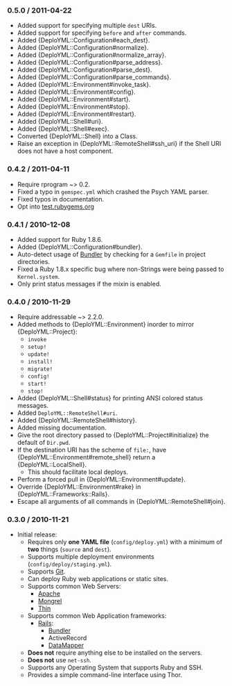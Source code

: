 ### 0.5.0 / 2011-04-22

* Added support for specifying multiple `dest` URIs.
* Added support for specifying `before` and `after` commands.
* Added {DeploYML::Configuration#each_dest}.
* Added {DeploYML::Configuration#normalize}.
* Added {DeploYML::Configuration#normalize_array}.
* Added {DeploYML::Configuration#parse_address}.
* Added {DeploYML::Configuration#parse_dest}.
* Added {DeploYML::Configuration#parse_commands}.
* Added {DeploYML::Environment#invoke_task}.
* Added {DeploYML::Environment#config}.
* Added {DeploYML::Environment#start}.
* Added {DeploYML::Environment#stop}.
* Added {DeploYML::Environment#restart}.
* Added {DeploYML::Shell#uri}.
* Added {DeploYML::Shell#exec}.
* Converted {DeploYML::Shell} into a Class.
* Raise an exception in {DeploYML::RemoteShell#ssh_uri} if the Shell URI
  does not have a host component.

### 0.4.2 / 2011-04-11

* Require rprogram ~> 0.2.
* Fixed a typo in `gemspec.yml` which crashed the Psych YAML parser.
* Fixed typos in documentation.
* Opt into [test.rubygems.org](http://test.rubygems.org/)

### 0.4.1 / 2010-12-08

* Added support for Ruby 1.8.6.
* Added {DeploYML::Configuration#bundler}.
* Auto-detect usage of [Bundler](http://gembundler.com/) by checking for a
  `Gemfile` in project directories.
* Fixed a Ruby 1.8.x specific bug where non-Strings were being passed to
  `Kernel.system`.
* Only print status messages if the mixin is enabled.

### 0.4.0 / 2010-11-29

* Require addressable ~> 2.2.0.
* Added methods to {DeploYML::Environment} inorder to mirror
  {DeploYML::Project}:
  * `invoke`
  * `setup!`
  * `update!`
  * `install!`
  * `migrate!`
  * `config!`
  * `start!`
  * `stop!`
* Added {DeploYML::Shell#status} for printing ANSI colored status messages.
* Added `DeploYML::RemoteShell#uri`.
* Added {DeploYML::RemoteShell#history}.
* Added missing documentation.
* Give the root directory passed to {DeploYML::Project#initialize} the
  default of `Dir.pwd`.
* If the destination URI has the scheme of `file:`, have
  {DeploYML::Environment#remote_shell} return a {DeploYML::LocalShell}.
  * This should facilitate local deploys.
* Perform a forced pull in {DeploYML::Environment#update}.
* Override {DeploYML::Environment#rake} in {DeploYML::Frameworks::Rails}.
* Escape all arguments of all commands in {DeploYML::RemoteShell#join}.

### 0.3.0 / 2010-11-21

* Initial release:
  * Requires only **one YAML file** (`config/deploy.yml`) with a minimum of
    **two** things (`source` and `dest`).
  * Supports multiple deployment environments (`config/deploy/staging.yml`).
  * Supports [Git](http://www.git-scm.com/).
  * Can deploy Ruby web applications or static sites.
  * Supports common Web Servers:
    * [Apache](http://www.apache.org/)
    * [Mongrel](https://github.com/fauna/mongrel)
    * [Thin](http://code.macournoyer.com/thin/)
  * Supports common Web Application frameworks:
    * [Rails](http://rubyonrails.org/):
      * [Bundler](http://gembundler.com/)
      * ActiveRecord
      * [DataMapper](http://datamapper.org/)
  * **Does not** require anything else to be installed on the servers.
  * **Does not** use `net-ssh`.
  * Supports any Operating System that supports Ruby and SSH.
  * Provides a simple command-line interface using Thor.


